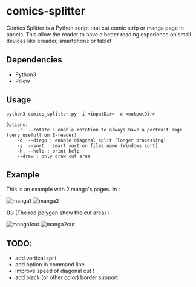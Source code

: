 # comics-splitter
Comics Splitter is a Python script that cut comic strip or manga page in panels. This allow the reader to have a better reading experience on small devices like ereader, smartphone or tablet 

## Dependencies
* Python3
* Pillow

## Usage
```
python3 comics_splitter.py -i <inputDir> -o <outputDir>

Options:
    -r, --rotate : enable rotation to always have a portrait page (very usefull on E-reader)
    -d, --diago : enable diagonal split (longer processing)
    -s, --sort : smart sort on files name (Windows sort)
    -h, --help : print help
    --draw : only draw cut area
```

## Example
This is an example with 2 manga's pages.
**In** :

![manga1](https://img4.hostingpics.net/pics/700264index191.jpg)
![manga2](https://img4.hostingpics.net/pics/608616index571.jpg)

**Ou** (The red polygon show the cut area) :

![manga1cut](https://img4.hostingpics.net/pics/783604draw2100.png)
![manga2cut](https://img4.hostingpics.net/pics/812133draw2300.png)

## TODO:
* add vertical split
* add option in command line
* improve speed of diagonal cut !
* add black (or other color) border support
